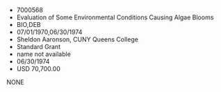 * 7000568
* Evaluation of Some Environmental Conditions Causing Algae   Blooms
* BIO,DEB
* 07/01/1970,06/30/1974
* Sheldon Aaronson, CUNY Queens College
* Standard Grant
*   name not available
* 06/30/1974
* USD 70,700.00

NONE